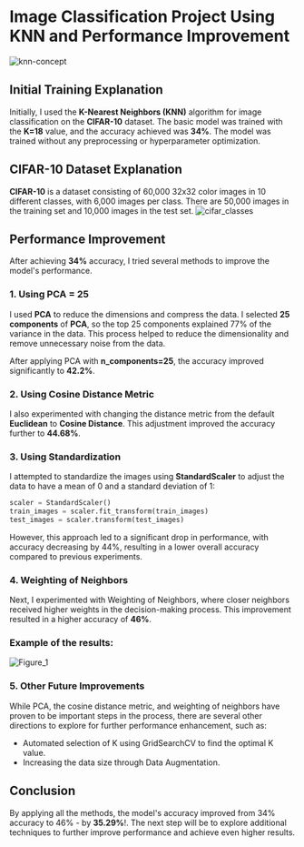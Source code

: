 # Image Classification Project Using KNN and Performance Improvement
![knn-concept](https://github.com/user-attachments/assets/6a75e820-ebfd-4311-a41a-d39105c6eeed)

## Initial Training Explanation
Initially, I used the **K-Nearest Neighbors (KNN)** algorithm for image classification on the **CIFAR-10** dataset. The basic model was trained with the **K=18** value, and the accuracy achieved was **34%**. The model was trained without any preprocessing or hyperparameter optimization.

## CIFAR-10 Dataset Explanation
**CIFAR-10** is a dataset consisting of 60,000 32x32 color images in 10 different classes, with 6,000 images per class. There are 50,000 images in the training set and 10,000 images in the test set. 
![cifar_classes](https://github.com/user-attachments/assets/0ae9c2ea-55c6-4961-9bbc-5e1d3d42bb71)

## Performance Improvement
After achieving **34%** accuracy, I tried several methods to improve the model's performance. 

### 1. **Using PCA = 25**
I used **PCA** to reduce the dimensions and compress the data. I selected **25 components** of **PCA**, so the top 25 components explained 77% of the variance in the data. This process helped to reduce the dimensionality and remove unnecessary noise from the data.

After applying PCA with **n_components=25**, the accuracy improved significantly to **42.2%**.

### 2. **Using Cosine Distance Metric**
I also experimented with changing the distance metric from the default **Euclidean** to **Cosine Distance**. This adjustment improved the accuracy further to **44.68%**.

### 3. **Using Standardization**
I attempted to standardize the images using **StandardScaler** to adjust the data to have a mean of 0 and a standard deviation of 1:
```python
scaler = StandardScaler()
train_images = scaler.fit_transform(train_images)
test_images = scaler.transform(test_images)
```
However, this approach led to a significant drop in performance, with accuracy decreasing by 44%, resulting in a lower overall accuracy compared to previous experiments.

### 4. Weighting of Neighbors
Next, I experimented with Weighting of Neighbors, where closer neighbors received higher weights in the decision-making process. This improvement resulted in a higher accuracy of **46%**.

### Example of the results:
![Figure_1](https://github.com/user-attachments/assets/e4ec18a6-7e4f-4921-b125-43ec950f2f1c)

### 5. Other Future Improvements
While PCA, the cosine distance metric, and weighting of neighbors have proven to be important steps in the process, there are several other directions to explore for further performance enhancement, such as:

* Automated selection of K using GridSearchCV to find the optimal K value.
* Increasing the data size through Data Augmentation.

## Conclusion
By applying all the methods, the model's accuracy improved from 34% accuracy to 46% - by **35.29%**!.
The next step will be to explore additional techniques to further improve performance and achieve even higher results.

